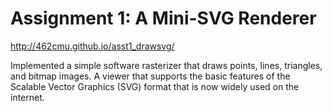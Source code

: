 # Assignment 1: A Mini-SVG Renderer
<http://462cmu.github.io/asst1_drawsvg/>

Implemented a simple software rasterizer that draws points, lines, triangles, and bitmap images. A viewer that supports the basic features of the Scalable Vector Graphics (SVG) format that is now widely used on the internet.
